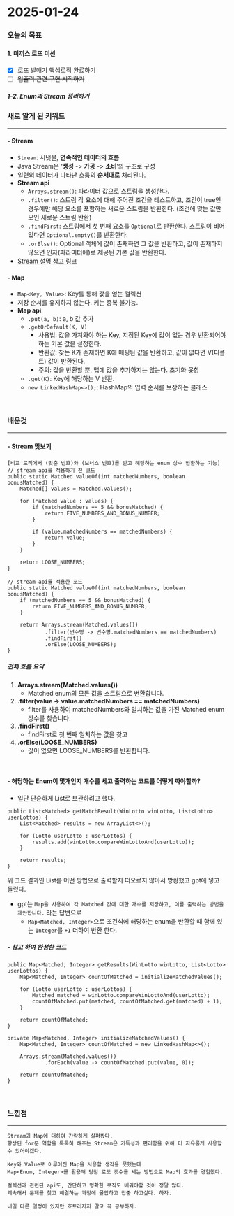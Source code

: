 # 2025-01-24

### 오늘의 목표

#### 1. 미끼스 로또 미션
- [x] 로또 발매기 핵심로직 완료하기
- [ ] ~~입출력 관련 구현 시작하기~~

##### 1-2. Enum과 Stream 정리하기

### 새로 알게 된 키워드
- - -
#### - Stream
- `Stream`: 시냇물, **연속적인 데이터의 흐름**
- Java Stream은  ‘**생성** -> **가공** -> **소비**’의 구조로 구성
- 일련의 데이터가 나타난 흐름의 **순서대로** 처리된다.
- **Stream api**
    - `Arrays.stream()`: 파라미터 값으로 스트림을 생성한다.
    - `.filter()`: 스트림 각 요소에 대해 주어진 조건을 테스트하고, 조건이 true인 경우에만 해당 요소를 포함하는 새로운 스트림을 반환한다. (조건에 맞는 값만 모인 새로운 스트림 반환)
    - `.findFirst`: 스트림에서 첫 번째 요소를 `Optional`로 반환한다. 스트림이 비어 있다면 `Optional.empty()`를 반환한다.
    - `.orElse()`: Optional 객체에 값이 존재하면 그 값을 반환하고, 값이 존재하지 않으면 인자(파라미터에)로 제공된 기본 값을 반환한다.
- [Stream 설명 참고 링크](https://www.elancer.co.kr/blog/detail/255)

#### - Map
- `Map<Key, Value>`: Key를 통해 값을 얻는 컬렉션
- 저장 순서를 유지하지 않는다. 키는 중복 불가능.
- **Map api**:
    - `.put(a, b)`: a, b 값 추가
    - `.getOrDefault(K, V)`
        - 사용법: 값을 가져와야 하는 Key, 지정된 Key에 값이 없는 경우 반환되어야 하는 기본 값을 설정한다.
        - 반환값: 찾는 K가 존재하면 K에 매핑된 값을 반환하고, 값이 없다면 V(디폴트) 값이 반환된다.
        - 주의: 값을 반환할 뿐, 맵에 값을 추가하지는 않는다. 초기화 못함   
    - `.get(K)`: Key에 해당하는 V 반환.
    - `new LinkedHashMap<>();`: HashMap의 입력 순서를 보장하는 클래스
<br>

### 배운것
- - -

#### - Stream 맛보기

```
[비교 로직에서 (맞춘 번호)와 (보너스 번호)를 받고 해당하는 enum 상수 반환하는 기능]
// stream api를 적용하기 전 코드
public static Matched valueOf(int matchedNumbers, boolean bonusMatched) {
    Matched[] values = Matched.values();

    for (Matched value : values) {
        if (matchedNumbers == 5 && bonusMatched) {
            return FIVE_NUMBERS_AND_BONUS_NUMBER;
        }

        if (value.matchedNumbers == matchedNumbers) {
            return value;
        }
    }

    return LOOSE_NUMBERS;
}
```

```
// stream api를 적용한 코드
public static Matched valueOf(int matchedNumbers, boolean bonusMatched) {
    if (matchedNumbers == 5 && bonusMatched) {
        return FIVE_NUMBERS_AND_BONUS_NUMBER;
    }

    return Arrays.stream(Matched.values())
            .filter(변수명 -> 변수명.matchedNumbers == matchedNumbers)
            .findFirst()
            .orElse(LOOSE_NUMBERS);
}
```
##### 전체 흐름 요약
1. **Arrays.stream(Matched.values())**
    - Matched enum의 모든 값을 스트림으로 변환합니다.
2. **.filter(value -> value.matchedNumbers == matchedNumbers)**
    - filter를 사용하여 matchedNumbers와 일치하는 값을 가진 Matched enum 상수를 찾습니다.
3. **.findFirst()**
    - findFirst로 첫 번째 일치하는 값을 찾고
4. **.orElse(LOOSE_NUMBERS)**
    - 값이 없으면 LOOSE_NUMBERS를 반환합니다.
<br>

#### - 해당하는 Enum이 몇개인지 개수를 세고 출력하는 코드를 어떻게 짜야할까?
- 일단 단순하게 List로 보관하려고 했다.
```
public List<Matched> getMatchResult(WinLotto winLotto, List<Lotto> userLottos) {
    List<Matched> results = new ArrayList<>();

    for (Lotto userLotto : userLottos) {
        results.add(winLotto.compareWinLottoAnd(userLotto));
    }

    return results;
}
```
위 코드 결과인 List<Matched>를 어떤 방법으로 출력할지 떠오르지 않아서 방황했고 gpt에 넣고 돌렸다.


- gpt는 `Map을 사용하여 각 Matched 값에 대한 개수를 저장하고, 이를 출력하는 방법을 제안합니다.` 라는 답변으로
    - `Map<Matched, Integer>`으로 조건식에 해당하는 enum을 반환할 때 함께 있는 `Integer`를 `+1` 더하여 반환 한다.
##### - 참고 하여 완성한 코드
```
public Map<Matched, Integer> getResults(WinLotto winLotto, List<Lotto> userLottos) {
    Map<Matched, Integer> countOfMatched = initializeMatchedValues();

    for (Lotto userLotto : userLottos) {
        Matched matched = winLotto.compareWinLottoAnd(userLotto);
        countOfMatched.put(matched, countOfMatched.get(matched) + 1);
    }

    return countOfMatched;
}

private Map<Matched, Integer> initializeMatchedValues() {
    Map<Matched, Integer> countOfMatched = new LinkedHashMap<>();

    Arrays.stream(Matched.values())
            .forEach(value -> countOfMatched.put(value, 0));

    return countOfMatched;
}
```
<br>

### 느낀점
- - -
    Stream과 Map에 대하여 간략하게 살펴봤다.
    향상된 for문 역할을 톡톡히 해주는 Stream은 가독성과 편리함을 위해 더 자유롭게 사용할 수 있어야겠다.

    Key와 Value로 이루어진 Map을 사용할 생각을 못했는데 
    Map<Enum, Integer>를 활용해 당첨 로또 갯수를 세는 방법으로 Map의 효과를 경험했다.

    컬렉션과 관련된 api도, 간단하고 명확한 로직도 배워야할 것이 정말 많다.
    계속해서 문제를 찾고 해결하는 과정에 몰입하고 집중 하고싶다. 하자.

    내일 다른 일정이 있지만 흐트러지지 말고 꼭 공부하자.